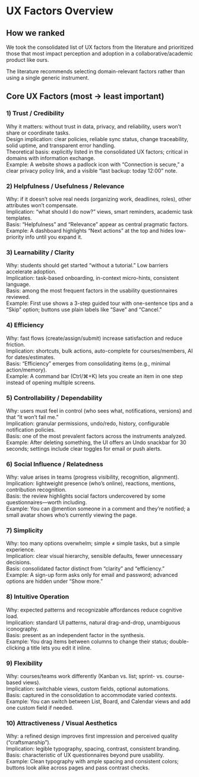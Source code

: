 # UX Factors Overview

## How we ranked

We took the consolidated list of UX factors from the literature and prioritized those that most impact perception and adoption in a collaborative/academic product like ours.

The literature recommends selecting domain-relevant factors rather than using a single generic instrument.

## Core UX Factors (most → least important)
### 1) Trust / Credibility
Why it matters: without trust in data, privacy, and reliability, users won’t share or coordinate tasks.
<br>Design implication: clear policies, reliable sync status, change traceability, solid uptime, and transparent error handling.
<br>Theoretical basis: explicitly listed in the consolidated UX factors; critical in domains with information exchange.
<br>Example: A website shows a padlock icon with “Connection is secure,” a clear privacy policy link, and a visible “last backup: today 12:00” note.

### 2) Helpfulness / Usefulness / Relevance
Why: if it doesn’t solve real needs (organizing work, deadlines, roles), other attributes won’t compensate.
<br>Implication: “what should I do now?” views, smart reminders, academic task templates.
<br>Basis: “Helpfulness” and “Relevance” appear as central pragmatic factors.
<br>Example: A dashboard highlights “Next actions” at the top and hides low-priority info until you expand it.

### 3) Learnability / Clarity
Why: students should get started “without a tutorial.” Low barriers accelerate adoption.
<br>Implication: task-based onboarding, in-context micro-hints, consistent language.
<br>Basis: among the most frequent factors in the usability questionnaires reviewed.
<br>Example: First use shows a 3-step guided tour with one-sentence tips and a “Skip” option; buttons use plain labels like “Save” and “Cancel.”

### 4) Efficiency
Why: fast flows (create/assign/submit) increase satisfaction and reduce friction.
<br>Implication: shortcuts, bulk actions, auto-complete for courses/members, AI for dates/estimates.
<br>Basis: “Efficiency” emerges from consolidating items (e.g., minimal action/memory).
<br>Example: A command bar (Ctrl/⌘+K) lets you create an item in one step instead of opening multiple screens.

### 5) Controllability / Dependability
Why: users must feel in control (who sees what, notifications, versions) and that “it won’t fail me.”
<br>Implication: granular permissions, undo/redo, history, configurable notification policies.
<br>Basis: one of the most prevalent factors across the instruments analyzed.
<br>Example: After deleting something, the UI offers an Undo snackbar for 30 seconds; settings include clear toggles for email or push alerts.

### 6) Social Influence / Relatedness
Why: value arises in teams (progress visibility, recognition, alignment).
<br>Implication: lightweight presence (who’s online), reactions, mentions, contribution recognition.
<br>Basis: the review highlights social factors undercovered by some questionnaires—worth including.
<br>Example: You can @mention someone in a comment and they’re notified; a small avatar shows who’s currently viewing the page.

### 7) Simplicity
Why: too many options overwhelm; simple ≠ simple tasks, but a simple experience.
<br>Implication: clear visual hierarchy, sensible defaults, fewer unnecessary decisions.
<br>Basis: consolidated factor distinct from “clarity” and “efficiency.”
<br>Example: A sign-up form asks only for email and password; advanced options are hidden under “Show more.”

### 8) Intuitive Operation
Why: expected patterns and recognizable affordances reduce cognitive load.
<br>Implication: standard UI patterns, natural drag-and-drop, unambiguous iconography.
<br>Basis: present as an independent factor in the synthesis.
<br>Example: You drag items between columns to change their status; double-clicking a title lets you edit it inline.

### 9) Flexibility
Why: courses/teams work differently (Kanban vs. list; sprint- vs. course-based views).
<br>Implication: switchable views, custom fields, optional automations.
<br>Basis: captured in the consolidation to accommodate varied contexts.
<br>Example: You can switch between List, Board, and Calendar views and add one custom field if needed.

### 10) Attractiveness / Visual Aesthetics
Why: a refined design improves first impression and perceived quality (“craftsmanship”).
<br>Implication: legible typography, spacing, contrast, consistent branding.
<br>Basis: characteristic of UX questionnaires beyond pure usability.
<br>Example: Clean typography with ample spacing and consistent colors; buttons look alike across pages and pass contrast checks.
